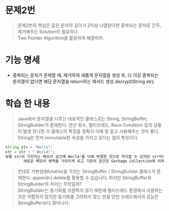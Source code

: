 # 문제2번
> 문제2번의 핵심은 같은 문자의 길이가 2이상 나열된다면 중복되는 문자로 간주, 제거해주는 Solution이 필요하다.<br>
> Two Pointer Algorithm을 활용하여 해결하자.

# 기능 명세
* 중복되는 문자가 존재할 때, 제거하여 새롭게 문자열을 생성 후, 더 이상 중복되는 문자열이 없다면 해당 문자열을 return하는 메서드 생성
  decrypt(String str);
# 학습 한 내용
> Java에서 문자열을 다루는 대표적인 클래스로는 String, StringBuffer, StringBuilder가 존재한다.
> 연산 횟수, 멀티쓰레드, Race Condition 등의 상황이 발생 한다면 각 클래스의 특징을 정확히 이해 및 알고 사용해주는 것이 좋다.
> String은 먼저 immutable한 속성을 가지고 있다는 점이 특징이다.
```java
String str = "Hello";
str = str + " World!";
보통 str이 가리키는 메모리 공간에 World!를 더해 변경한 것으로 착각할 수 있지만 str이라는 참조변수가 
        새로운 메모리 영역을 가리키게 되고 기존의 공간은 Garbage Collection에 의해 사라지게 된다.
```
> 반대로 가변성(Mutable)을 가지는 StringBuffer / StringBuilder 클래스가 존재한다. append나 delete를 활용할 수 있습니다. 하지만 StringBuffer와 StringBuilder의 차이는 무엇일까?
> <br> StringBuilder는 동기화를 지원하지 않기 때문에 멀티쓰레드 환경에서 사용하는 것은 적합하지 않지만 동기화를 고려하지 않는 만큼 단인 쓰레드에서의 성능은 StringBuffer보다 뛰어나다.